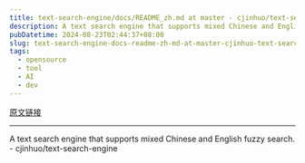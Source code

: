 ```yaml
---
title: text-search-engine/docs/README_zh.md at master · cjinhuo/text-search-engine
description: A text search engine that supports mixed Chinese and English fuzzy search. - cjinhuo/text-search-engine
pubDatetime: 2024-08-23T02:44:37+08:00
slug: text-search-engine-docs-readme-zh-md-at-master-cjinhuo-text-search-engine
tags: 
  - opensource
  - tool
  - AI
  - dev
---
```


[原文链接](https://github.com/cjinhuo/text-search-engine/blob/master/docs/README_zh.md)

---

A text search engine that supports mixed Chinese and English fuzzy search. - cjinhuo/text-search-engine
